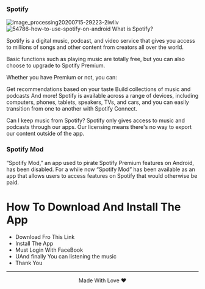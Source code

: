 
### Spotify
![image_processing20200715-29223-2iwliv](https://github.com/user-attachments/assets/9ad28384-18b1-4edf-9f8d-62343db4b549)
![54786-how-to-use-spotify-on-android](https://github.com/user-attachments/assets/f31fe23a-ce77-4425-8fbe-480b61c4ec99)
What is Spotify?

Spotify is a digital music, podcast, and video service that gives you access to millions of songs and other content from creators all over the world.

Basic functions such as playing music are totally free, but you can also choose to upgrade to Spotify Premium.

Whether you have Premium or not, you can:

Get recommendations based on your taste
Build collections of music and podcasts
And more!
Spotify is available across a range of devices, including computers, phones, tablets, speakers, TVs, and cars, and you can easily transition from one to another with Spotify Connect.

Can I keep music from Spotify?
Spotify only gives access to music and podcasts through our apps. Our licensing means there's no way to export our content outside of the app.

### Spotify Mod

“Spotify Mod,” an app used to pirate Spotify Premium features on Android, has been disabled. For a while now “Spotify Mod” has been available as an app that allows users to access features on Spotify that would otherwise be paid.

# How To Download And Install The App

<ul>
  <li>Download Fro This Link </li>
  <li>Install The App</li>
  <li>Must Login With FaceBook</li>
  <li>UAnd finally You can listening the music</li>
  <li>Thank You</li>
  
</ul>

---
<div align="center">
Made With Love ❤️

<div>

